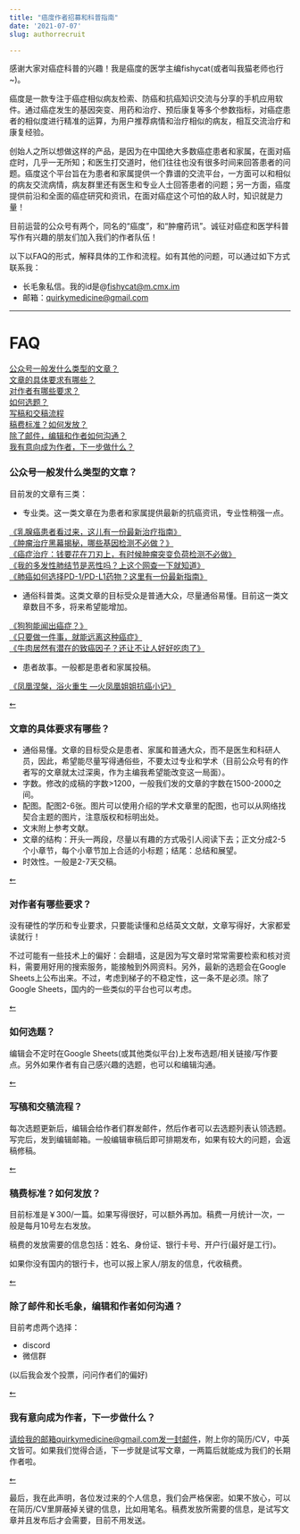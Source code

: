```yaml
---
title: "癌度作者招募和科普指南"
date: '2021-07-07'
slug: authorrecruit

---
```



感谢大家对癌症科普的兴趣！我是癌度的医学主编fishycat(或者叫我猫老师也行~)。

癌度是一款专注于癌症相似病友检索、防癌和抗癌知识交流与分享的手机应用软件。通过癌症发生的基因突变、用药和治疗、预后康复等多个参数指标，对癌症患者的相似度进行精准的运算，为用户推荐病情和治疗相似的病友，相互交流治疗和康复经验。

创始人之所以想做这样的产品，是因为在中国绝大多数癌症患者和家属，在面对癌症时，几乎一无所知；和医生打交道时，他们往往也没有很多时间来回答患者的问题。癌度这个平台旨在为患者和家属提供一个靠谱的交流平台，一方面可以和相似的病友交流病情，病友群里还有医生和专业人士回答患者的问题；另一方面，癌度提供前沿和全面的癌症研究和资讯，在面对癌症这个可怕的敌人时，知识就是力量！

目前运营的公众号有两个，同名的“癌度”，和“肿瘤药讯”。诚征对癌症和医学科普写作有兴趣的朋友们加入我们的作者队伍！

以下以FAQ的形式，解释具体的工作和流程。如有其他的问题，可以通过如下方式联系我：

- 长毛象私信。我的id是@fishycat@m.cmx.im
- 邮箱：quirkymedicine@gmail.com

---

<div id="header">

# FAQ

<a href="#公众号一般发什么类型的文章？">公众号一般发什么类型的文章？</a>  
<a href="#文章的具体要求有哪些？">文章的具体要求有哪些？</a>  
<a href="#对作者有哪些要求？">对作者有哪些要求？</a>  
<a href="#如何选题？">如何选题？</a>  
<a href="#写稿和交稿流程">写稿和交稿流程</a>  
<a href="#稿费标准？如何发放？">稿费标准？如何发放？</a>  
<a href="#除了邮件，编辑和作者如何沟通？">除了邮件，编辑和作者如何沟通？</a>  
<a href="#我有意向成为作者，下一步做什么？">我有意向成为作者，下一步做什么？</a>  



<div id="公众号一般发什么类型的文章？">

### 公众号一般发什么类型的文章？

目前发的文章有三类：

- 专业类。这一类文章在为患者和家属提供最新的抗癌资讯，专业性稍强一点。

<a href=https://mp.weixin.qq.com/s/1sILn4xj50FX-JiL0VcnIA target="_blank">《乳腺癌患者看过来，这儿有一份最新治疗指南》</a>  
<a href=https://mp.weixin.qq.com/s/GgjJspbvtfG5a1NdRIWspQ target="_blank">《肿瘤治疗黑幕揭秘，哪些基因检测不必做？》</a>  
<a href=https://mp.weixin.qq.com/s/gXl_uXwWBTqr7Drj4UBWlA target="_blank">《癌症治疗：钱要花在刀刃上，有时候肿瘤突变负荷检测不必做》</a>  
<a href=https://mp.weixin.qq.com/s/Ob6pTQC8GtWPF9uLWlhUig target="_blank">《我的多发性肺结节是恶性吗？上这个网查一下就知道》</a>  
<a href= https://mp.weixin.qq.com/s/7nSSNzvUkHVAGthIDqLEYg target="_blank">《肺癌如何选择PD-1/PD-L1药物？这里有一份最新指南》</a>  


* 通俗科普类。这类文章的目标受众是普通大众，尽量通俗易懂。目前这一类文章数目不多，将来希望能增加。

<a href=https://mp.weixin.qq.com/s/kU_W0-6Su6znrXd6bMxaXA target="_blank">《狗狗能闻出癌症？》</a>  
<a href=https://mp.weixin.qq.com/s/xGkd5F56oj5W6MrVsyB48A target="_blank">《只要做一件事，就能远离这种癌症》</a>  
<a href=https://mp.weixin.qq.com/s/P6Jbn9EKmX82uSNVxgvx7w target="_blank">《牛肉居然有潜在的致癌因子？还让不让人好好吃肉了》</a>  

* 患者故事。一般都是患者和家属投稿。

<a href=https://mp.weixin.qq.com/s/niFA-ToJ_-GymHPquhm-8w target="_blank">《凤凰涅槃，浴火重生 —火凤凰姐姐抗癌小记》</a>  

<a href="#header">⇜</a>

<div id="文章的具体要求有哪些？">

### 文章的具体要求有哪些？

* 通俗易懂。文章的目标受众是患者、家属和普通大众，而不是医生和科研人员，因此，希望能尽量写得通俗些，不要太过专业和学术（目前公众号有的作者写的文章就太过深奥，作为主编我希望能改变这一局面）。
* 字数。修改的成稿的字数>1200，一般我们发的文章的字数在1500-2000之间。
* 配图。配图2-6张。图片可以使用介绍的学术文章里的配图，也可以从网络找契合主题的图片，注意版权和标明出处。
* 文末附上参考文献。
* 文章的结构：开头一两段，尽量以有趣的方式吸引人阅读下去；正文分成2-5个小章节，每个小章节加上合适的小标题；结尾：总结和展望。
* 时效性。一般是2-7天交稿。

<a href="#header">⇜</a>

<div id="对作者有哪些要求？">

### 对作者有哪些要求？

没有硬性的学历和专业要求，只要能读懂和总结英文文献，文章写得好，大家都爱读就行！

不过可能有一些技术上的偏好：会翻墙，这是因为写文章时常常需要检索和核对资料，需要用好用的搜索服务，能接触到外网资料。另外，最新的选题会在Google Sheets上公布出来。不过，考虑到梯子的不稳定性，这一条不是必须。除了Google Sheets，国内的一些类似的平台也可以考虑。

<a href="#header">⇜</a>

<div id="如何选题？">

### 如何选题？

编辑会不定时在Google Sheets(或其他类似平台)上发布选题/相关链接/写作要点。另外如果作者有自己感兴趣的选题，也可以和编辑沟通。

<a href="#header">⇜</a>

<div id="写稿和交稿流程？">

### 写稿和交稿流程？

每次选题更新后，编辑会给作者们群发邮件，然后作者可以去选题列表认领选题。写完后，发到编辑邮箱。一般编辑审稿后即可排期发布，如果有较大的问题，会返稿修稿。

<a href="#header">⇜</a>

<div id="稿费标准？如何发放？">

### 稿费标准？如何发放？

目前标准是￥300/一篇。如果写得很好，可以额外再加。稿费一月统计一次，一般是每月10号左右发放。

稿费的发放需要的信息包括：姓名、身份证、银行卡号、开户行(最好是工行)。

如果你没有国内的银行卡，也可以报上家人/朋友的信息，代收稿费。

<a href="#header">⇜</a>

<div id="除了邮件，编辑和作者如何沟通？">

### 除了邮件和长毛象，编辑和作者如何沟通？

目前考虑两个选择：

- discord
- 微信群

(以后我会发个投票，问问作者们的偏好)

<a href="#header">⇜</a>

<div id="我有意向成为作者，下一步做什么？">

### 我有意向成为作者，下一步做什么？

请给我的邮箱quirkymedicine@gmail.com发一封邮件，附上你的简历/CV，中英文皆可。如果我们觉得合适，下一步就是试写文章，一两篇后就能成为我们的长期作者啦。

<a href="#header">⇜</a>

最后，我在此声明，各位发过来的个人信息，我们会严格保密。如果不放心，可以在简历/CV里屏蔽掉关键的信息，比如用笔名。稿费发放所需要的信息，是试写文章并且发布后才会需要，目前不用发送。
